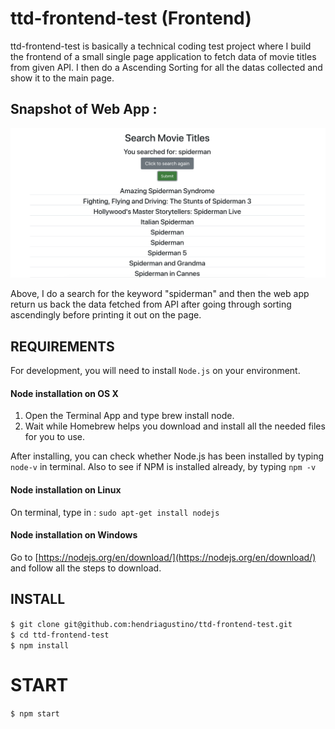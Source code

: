 # ttd-frontend-test (Frontend)

ttd-frontend-test is basically a technical coding test project where I build the frontend of a small single page application to fetch data of movie titles from given API. I then do a Ascending Sorting for all the datas collected and show it to the main page.

## Snapshot of Web App : 
![snap.png](images/snap.png)

Above, I do a search for the keyword "spiderman" and then the web app return us back the data fetched from API after going through sorting ascendingly before printing it out on the page.


## REQUIREMENTS

For development, you will need to install `Node.js` on your environment.

#### Node installation on OS X

1. Open the Terminal App and type brew install node.
2. Wait while Homebrew helps you download and install all the needed files for you to use.

After installing, you can check whether Node.js has been installed by typing `node-v` in terminal. Also to see if NPM is installed already, by typing `npm -v`

#### Node installation on Linux

On terminal, type in : 
`sudo apt-get install nodejs`

#### Node installation on Windows 

Go to [https://nodejs.org/en/download/](https://nodejs.org/en/download/) and follow all the steps to download.

## INSTALL

`$ git clone git@github.com:hendriagustino/ttd-frontend-test.git` <br>
`$ cd ttd-frontend-test` <br>
`$ npm install`

# START 

`$ npm start`
